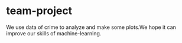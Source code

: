 # team-project
We use data of crime to analyze and make some plots.We hope it can improve our skills of machine-learning.
